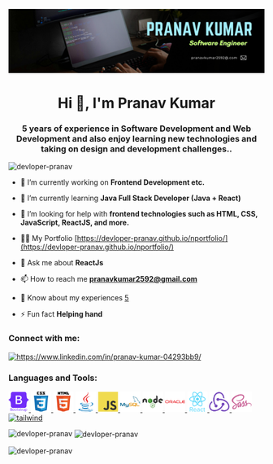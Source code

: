 ![logo](https://github.com/Devloper-Pranav/Devloper-Pranav/blob/main/git-banner.png)

<h1 align="center">Hi 👋, I'm Pranav Kumar</h1>
<h3 align="center">5 years of experience in Software Development and Web Development and also enjoy learning new technologies and taking on design and development challenges..</h3>

<p align="left"> <img src="https://komarev.com/ghpvc/?username=devloper-pranav&label=Profile%20views&color=0e75b6&style=flat" alt="devloper-pranav" /> </p>

- 🔭 I’m currently working on **Frontend Development etc.**

- 🌱 I’m currently learning **Java Full Stack Developer (Java + React)**

- 🤝 I’m looking for help with **frontend technologies such as HTML, CSS, JavaScript, ReactJS, and more.**

- 👨‍💻 My Portfolio [https://devloper-pranav.github.io/nportfolio/](https://devloper-pranav.github.io/nportfolio/)

- 💬 Ask me about **ReactJs**

- 📫 How to reach me **pranavkumar2592@gmail.com**

- 📄 Know about my experiences [5](5)

- ⚡ Fun fact **Helping hand**

<h3 align="left">Connect with me:</h3>
<p align="left">
<a href="https://linkedin.com/in/https://www.linkedin.com/in/pranav-kumar-04293bb9/" target="blank"><img align="center" src="https://raw.githubusercontent.com/rahuldkjain/github-profile-readme-generator/master/src/images/icons/Social/linked-in-alt.svg" alt="https://www.linkedin.com/in/pranav-kumar-04293bb9/" height="30" width="40" /></a>
</p>

<h3 align="left">Languages and Tools:</h3>
<p align="left"> <a href="https://getbootstrap.com" target="_blank" rel="noreferrer"> <img src="https://raw.githubusercontent.com/devicons/devicon/master/icons/bootstrap/bootstrap-plain-wordmark.svg" alt="bootstrap" width="40" height="40"/> </a> <a href="https://www.w3schools.com/css/" target="_blank" rel="noreferrer"> <img src="https://raw.githubusercontent.com/devicons/devicon/master/icons/css3/css3-original-wordmark.svg" alt="css3" width="40" height="40"/> </a> <a href="https://www.w3.org/html/" target="_blank" rel="noreferrer"> <img src="https://raw.githubusercontent.com/devicons/devicon/master/icons/html5/html5-original-wordmark.svg" alt="html5" width="40" height="40"/> </a> <a href="https://www.java.com" target="_blank" rel="noreferrer"> <img src="https://raw.githubusercontent.com/devicons/devicon/master/icons/java/java-original.svg" alt="java" width="40" height="40"/> </a> <a href="https://developer.mozilla.org/en-US/docs/Web/JavaScript" target="_blank" rel="noreferrer"> <img src="https://raw.githubusercontent.com/devicons/devicon/master/icons/javascript/javascript-original.svg" alt="javascript" width="40" height="40"/> </a> <a href="https://www.mysql.com/" target="_blank" rel="noreferrer"> <img src="https://raw.githubusercontent.com/devicons/devicon/master/icons/mysql/mysql-original-wordmark.svg" alt="mysql" width="40" height="40"/> </a> <a href="https://nodejs.org" target="_blank" rel="noreferrer"> <img src="https://raw.githubusercontent.com/devicons/devicon/master/icons/nodejs/nodejs-original-wordmark.svg" alt="nodejs" width="40" height="40"/> </a> <a href="https://www.oracle.com/" target="_blank" rel="noreferrer"> <img src="https://raw.githubusercontent.com/devicons/devicon/master/icons/oracle/oracle-original.svg" alt="oracle" width="40" height="40"/> </a> <a href="https://reactjs.org/" target="_blank" rel="noreferrer"> <img src="https://raw.githubusercontent.com/devicons/devicon/master/icons/react/react-original-wordmark.svg" alt="react" width="40" height="40"/> </a> <a href="https://redux.js.org" target="_blank" rel="noreferrer"> <img src="https://raw.githubusercontent.com/devicons/devicon/master/icons/redux/redux-original.svg" alt="redux" width="40" height="40"/> </a> <a href="https://sass-lang.com" target="_blank" rel="noreferrer"> <img src="https://raw.githubusercontent.com/devicons/devicon/master/icons/sass/sass-original.svg" alt="sass" width="40" height="40"/> </a> <a href="https://tailwindcss.com/" target="_blank" rel="noreferrer"> <img src="https://www.vectorlogo.zone/logos/tailwindcss/tailwindcss-icon.svg" alt="tailwind" width="40" height="40"/> </a> </p>

<p><img align="left" src="https://github-readme-stats.vercel.app/api/top-langs?username=devloper-pranav&show_icons=true&locale=en&layout=compact" alt="devloper-pranav" /></p>

<p>&nbsp;<img align="center" src="https://github-readme-stats.vercel.app/api?username=devloper-pranav&show_icons=true&locale=en" alt="devloper-pranav" /></p>

<p><img align="center" src="https://github-readme-streak-stats.herokuapp.com/?user=devloper-pranav&" alt="devloper-pranav" /></p>
